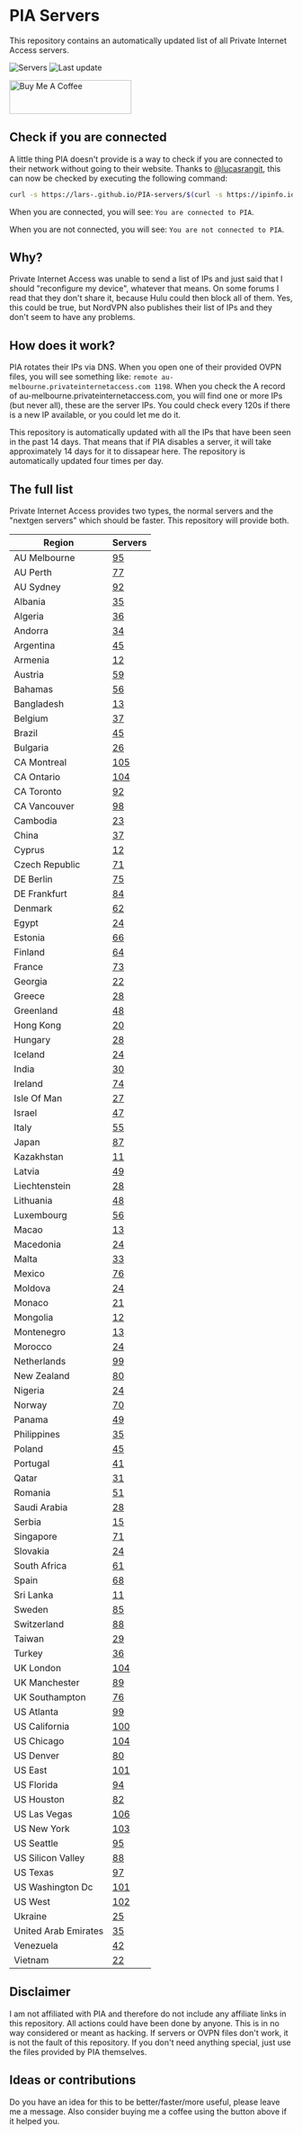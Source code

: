 # PIA Servers
This repository contains an automatically updated list of all Private Internet Access servers.

![Servers](https://img.shields.io/badge/servers-5360-brightgreen) ![Last update](https://img.shields.io/badge/last%20update-2022--12--13%2016%3A59%20CET-brightgreen) 

<a href="https://www.buymeacoffee.com/Lars-" target="_blank"><img src="https://cdn.buymeacoffee.com/buttons/v2/default-orange.png" alt="Buy Me A Coffee" height="60" style="height: 60px !important;width: 217px !important;" ></a>

## Check if you are connected
A little thing PIA doesn't provide is a way to check if you are connected to their network without going to their website.
Thanks to [@lucasrangit](https://github.com/lucasrangit), this can now be checked by executing the following command:
```bash
curl -s https://lars-.github.io/PIA-servers/$(curl -s https://ipinfo.io/ip)
```

When you are connected, you will see: `You are connected to PIA`.

When you are not connected, you will see: `You are not connected to PIA`.

## Why?
Private Internet Access was unable to send a list of IPs and just said that I should "reconfigure my device", whatever that means.
On some forums I read that they don't share it, because Hulu could then block all of them. Yes, this could be true, but NordVPN also publishes their list of IPs and they don't seem to have any problems.

## How does it work?
PIA rotates their IPs via DNS. When you open one of their provided OVPN files, you will see something like:
`remote au-melbourne.privateinternetaccess.com 1198`. When you check the A record of au-melbourne.privateinternetaccess.com, you will find one or more IPs (but never all), these are the server IPs.
You could check every 120s if there is a new IP available, or you could let me do it.

This repository is automatically updated with all the IPs that have been seen in the past 14 days. That means that if PIA disables a server, it will take approximately 14 days for it to dissapear here.
The repository is automatically updated four times per day.

## The full list
Private Internet Access provides two types, the normal servers and the "nextgen servers" which should be faster. This repository will provide both.

Region | Servers
------ |--------
AU Melbourne | [95](https://github.com/Lars-/PIA-servers/tree/master/regions/AU%20Melbourne)
AU Perth | [77](https://github.com/Lars-/PIA-servers/tree/master/regions/AU%20Perth)
AU Sydney | [92](https://github.com/Lars-/PIA-servers/tree/master/regions/AU%20Sydney)
Albania | [35](https://github.com/Lars-/PIA-servers/tree/master/regions/Albania)
Algeria | [36](https://github.com/Lars-/PIA-servers/tree/master/regions/Algeria)
Andorra | [34](https://github.com/Lars-/PIA-servers/tree/master/regions/Andorra)
Argentina | [45](https://github.com/Lars-/PIA-servers/tree/master/regions/Argentina)
Armenia | [12](https://github.com/Lars-/PIA-servers/tree/master/regions/Armenia)
Austria | [59](https://github.com/Lars-/PIA-servers/tree/master/regions/Austria)
Bahamas | [56](https://github.com/Lars-/PIA-servers/tree/master/regions/Bahamas)
Bangladesh | [13](https://github.com/Lars-/PIA-servers/tree/master/regions/Bangladesh)
Belgium | [37](https://github.com/Lars-/PIA-servers/tree/master/regions/Belgium)
Brazil | [45](https://github.com/Lars-/PIA-servers/tree/master/regions/Brazil)
Bulgaria | [26](https://github.com/Lars-/PIA-servers/tree/master/regions/Bulgaria)
CA Montreal | [105](https://github.com/Lars-/PIA-servers/tree/master/regions/CA%20Montreal)
CA Ontario | [104](https://github.com/Lars-/PIA-servers/tree/master/regions/CA%20Ontario)
CA Toronto | [92](https://github.com/Lars-/PIA-servers/tree/master/regions/CA%20Toronto)
CA Vancouver | [98](https://github.com/Lars-/PIA-servers/tree/master/regions/CA%20Vancouver)
Cambodia | [23](https://github.com/Lars-/PIA-servers/tree/master/regions/Cambodia)
China | [37](https://github.com/Lars-/PIA-servers/tree/master/regions/China)
Cyprus | [12](https://github.com/Lars-/PIA-servers/tree/master/regions/Cyprus)
Czech Republic | [71](https://github.com/Lars-/PIA-servers/tree/master/regions/Czech%20Republic)
DE Berlin | [75](https://github.com/Lars-/PIA-servers/tree/master/regions/DE%20Berlin)
DE Frankfurt | [84](https://github.com/Lars-/PIA-servers/tree/master/regions/DE%20Frankfurt)
Denmark | [62](https://github.com/Lars-/PIA-servers/tree/master/regions/Denmark)
Egypt | [24](https://github.com/Lars-/PIA-servers/tree/master/regions/Egypt)
Estonia | [66](https://github.com/Lars-/PIA-servers/tree/master/regions/Estonia)
Finland | [64](https://github.com/Lars-/PIA-servers/tree/master/regions/Finland)
France | [73](https://github.com/Lars-/PIA-servers/tree/master/regions/France)
Georgia | [22](https://github.com/Lars-/PIA-servers/tree/master/regions/Georgia)
Greece | [28](https://github.com/Lars-/PIA-servers/tree/master/regions/Greece)
Greenland | [48](https://github.com/Lars-/PIA-servers/tree/master/regions/Greenland)
Hong Kong | [20](https://github.com/Lars-/PIA-servers/tree/master/regions/Hong%20Kong)
Hungary | [28](https://github.com/Lars-/PIA-servers/tree/master/regions/Hungary)
Iceland | [24](https://github.com/Lars-/PIA-servers/tree/master/regions/Iceland)
India | [30](https://github.com/Lars-/PIA-servers/tree/master/regions/India)
Ireland | [74](https://github.com/Lars-/PIA-servers/tree/master/regions/Ireland)
Isle Of Man | [27](https://github.com/Lars-/PIA-servers/tree/master/regions/Isle%20Of%20Man)
Israel | [47](https://github.com/Lars-/PIA-servers/tree/master/regions/Israel)
Italy | [55](https://github.com/Lars-/PIA-servers/tree/master/regions/Italy)
Japan | [87](https://github.com/Lars-/PIA-servers/tree/master/regions/Japan)
Kazakhstan | [11](https://github.com/Lars-/PIA-servers/tree/master/regions/Kazakhstan)
Latvia | [49](https://github.com/Lars-/PIA-servers/tree/master/regions/Latvia)
Liechtenstein | [28](https://github.com/Lars-/PIA-servers/tree/master/regions/Liechtenstein)
Lithuania | [48](https://github.com/Lars-/PIA-servers/tree/master/regions/Lithuania)
Luxembourg | [56](https://github.com/Lars-/PIA-servers/tree/master/regions/Luxembourg)
Macao | [13](https://github.com/Lars-/PIA-servers/tree/master/regions/Macao)
Macedonia | [24](https://github.com/Lars-/PIA-servers/tree/master/regions/Macedonia)
Malta | [33](https://github.com/Lars-/PIA-servers/tree/master/regions/Malta)
Mexico | [76](https://github.com/Lars-/PIA-servers/tree/master/regions/Mexico)
Moldova | [24](https://github.com/Lars-/PIA-servers/tree/master/regions/Moldova)
Monaco | [21](https://github.com/Lars-/PIA-servers/tree/master/regions/Monaco)
Mongolia | [12](https://github.com/Lars-/PIA-servers/tree/master/regions/Mongolia)
Montenegro | [13](https://github.com/Lars-/PIA-servers/tree/master/regions/Montenegro)
Morocco | [24](https://github.com/Lars-/PIA-servers/tree/master/regions/Morocco)
Netherlands | [99](https://github.com/Lars-/PIA-servers/tree/master/regions/Netherlands)
New Zealand | [80](https://github.com/Lars-/PIA-servers/tree/master/regions/New%20Zealand)
Nigeria | [24](https://github.com/Lars-/PIA-servers/tree/master/regions/Nigeria)
Norway | [70](https://github.com/Lars-/PIA-servers/tree/master/regions/Norway)
Panama | [49](https://github.com/Lars-/PIA-servers/tree/master/regions/Panama)
Philippines | [35](https://github.com/Lars-/PIA-servers/tree/master/regions/Philippines)
Poland | [45](https://github.com/Lars-/PIA-servers/tree/master/regions/Poland)
Portugal | [41](https://github.com/Lars-/PIA-servers/tree/master/regions/Portugal)
Qatar | [31](https://github.com/Lars-/PIA-servers/tree/master/regions/Qatar)
Romania | [51](https://github.com/Lars-/PIA-servers/tree/master/regions/Romania)
Saudi Arabia | [28](https://github.com/Lars-/PIA-servers/tree/master/regions/Saudi%20Arabia)
Serbia | [15](https://github.com/Lars-/PIA-servers/tree/master/regions/Serbia)
Singapore | [71](https://github.com/Lars-/PIA-servers/tree/master/regions/Singapore)
Slovakia | [24](https://github.com/Lars-/PIA-servers/tree/master/regions/Slovakia)
South Africa | [61](https://github.com/Lars-/PIA-servers/tree/master/regions/South%20Africa)
Spain | [68](https://github.com/Lars-/PIA-servers/tree/master/regions/Spain)
Sri Lanka | [11](https://github.com/Lars-/PIA-servers/tree/master/regions/Sri%20Lanka)
Sweden | [85](https://github.com/Lars-/PIA-servers/tree/master/regions/Sweden)
Switzerland | [88](https://github.com/Lars-/PIA-servers/tree/master/regions/Switzerland)
Taiwan | [29](https://github.com/Lars-/PIA-servers/tree/master/regions/Taiwan)
Turkey | [36](https://github.com/Lars-/PIA-servers/tree/master/regions/Turkey)
UK London | [104](https://github.com/Lars-/PIA-servers/tree/master/regions/UK%20London)
UK Manchester | [89](https://github.com/Lars-/PIA-servers/tree/master/regions/UK%20Manchester)
UK Southampton | [76](https://github.com/Lars-/PIA-servers/tree/master/regions/UK%20Southampton)
US Atlanta | [99](https://github.com/Lars-/PIA-servers/tree/master/regions/US%20Atlanta)
US California | [100](https://github.com/Lars-/PIA-servers/tree/master/regions/US%20California)
US Chicago | [104](https://github.com/Lars-/PIA-servers/tree/master/regions/US%20Chicago)
US Denver | [80](https://github.com/Lars-/PIA-servers/tree/master/regions/US%20Denver)
US East | [101](https://github.com/Lars-/PIA-servers/tree/master/regions/US%20East)
US Florida | [94](https://github.com/Lars-/PIA-servers/tree/master/regions/US%20Florida)
US Houston | [82](https://github.com/Lars-/PIA-servers/tree/master/regions/US%20Houston)
US Las Vegas | [106](https://github.com/Lars-/PIA-servers/tree/master/regions/US%20Las%20Vegas)
US New York | [103](https://github.com/Lars-/PIA-servers/tree/master/regions/US%20New%20York)
US Seattle | [95](https://github.com/Lars-/PIA-servers/tree/master/regions/US%20Seattle)
US Silicon Valley | [88](https://github.com/Lars-/PIA-servers/tree/master/regions/US%20Silicon%20Valley)
US Texas | [97](https://github.com/Lars-/PIA-servers/tree/master/regions/US%20Texas)
US Washington Dc | [101](https://github.com/Lars-/PIA-servers/tree/master/regions/US%20Washington%20Dc)
US West | [102](https://github.com/Lars-/PIA-servers/tree/master/regions/US%20West)
Ukraine | [25](https://github.com/Lars-/PIA-servers/tree/master/regions/Ukraine)
United Arab Emirates | [35](https://github.com/Lars-/PIA-servers/tree/master/regions/United%20Arab%20Emirates)
Venezuela | [42](https://github.com/Lars-/PIA-servers/tree/master/regions/Venezuela)
Vietnam | [22](https://github.com/Lars-/PIA-servers/tree/master/regions/Vietnam)


## Disclaimer
I am not affiliated with PIA and therefore do not include any affiliate links in this repository. 
All actions could have been done by anyone. This is in no way considered or meant as hacking. 
If servers or OVPN files don't work, it is not the fault of this repository. If you don't need anything special, just use the files provided by PIA themselves.

## Ideas or contributions
Do you have an idea for this to be better/faster/more useful, please leave me a message. Also consider buying me a coffee using the button above if it helped you.

